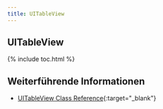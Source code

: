 ```yaml
---
title: UITableView
---
```


## UITableView

{% include toc.html %}

## Weiterführende Informationen

- [UITableView Class Reference](https://developer.apple.com/documentation/uikit/uitableview){:target="_blank"}

